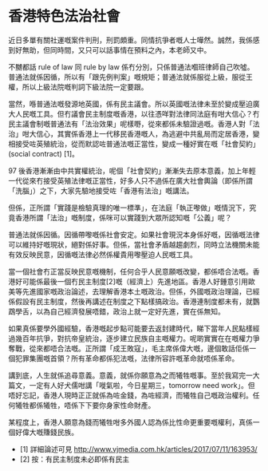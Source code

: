 # 香港特色法治社會

近日多單有關社運嘅案件判刑，刑罰頗重。同情抗爭者嘅人士嘩然。誠然，我係感到好無助，但同時間，又只可以話事情在預料之內，本老師又中。

不嬲都話 rule of law 同 rule by law 係冇分別，只係普通法嗰班律師自己吹噓。普通法就係因循，所以有「跟先例判案」嘅規矩；普通法就係服從上級，服從王權，所以上級法院嘅判詞下級法院一定要跟。

當然，喺普通法嘅發源地英國，係有民主議會。所以英國嘅法律未至於變成壓迫廣大人民嘅工具。但冇議會民主制度嘅香港，以往憑咩對法律同法庭有咁大信心？冇民主議會制嘅普通法有「法治效果」呢樣嘢，從來都係未驗證過嘅。香港人對「法治」咁大信心，其實係香港上一代移民香港嘅人，為逃避中共亂局而定居香港，變相接受咗英殖統治，從而默認咗普通法嘅正當性，變成一種好實在嘅「社會契約」 (social contract) [1]。

97 後香港漸漸由中共實權統治，呢個「社會契約」漸漸失去原本意義，加上年輕一代從來冇接受英殖法律嘅正當性，好多人只不過係在廣大社會輿論（即係所謂「洗腦」）之下，大家先驗地接受咗「香港有法治」嘅講法。

但係，正所謂「實踐是檢驗真理的唯一標準」，在法庭「執正嚟做」嘅情況下，究竟香港所謂「法治」嘅制度，係咪可以實踐到大眾所認知嘅「公義」呢？

普通法就係因循。因循帶嚟嘅係社會安定。如果社會現況本身係好嘅，因循嘅法律可以維持好嘅現狀，絕對係好事。但係，當社會矛盾越趨劇烈，同時立法機關未能有效反映民意，因循嘅法律必然係權貴用嚟壓迫人民嘅工具。

當一個社會冇正當反映民意嘅機制，任何合乎人民意願嘅改變，都係唔合法嘅。香港好可能係最後一個冇民主制度[2]嘅（經濟上）先進地區。香港人好鍾意引用歐美等先進國家嘅政治論述，去理解香港本土嘅政治。但係，外國嘅政治理論，已經係假設有民主制度，然後再講述在制度之下點樣搞政治。香港連制度都未有，就鸚鵡學舌，以為自己經濟發展唔錯，政治上就一定好先進，實在係無知。

如果真係要學外國經驗，香港嘅起步點可能要去返封建時代，睇下當年人民點樣經過幾百年抗爭，對抗帝皇統治，逐步建立民族自主嘅權力。呢啲實實在在嘅權力爭奪戰，從來都唔合法嘅。正所謂「成王敗寇」，毛主席係偉大嘅，邊個敢話佢係一個犯罪集團嘅首領？所有革命都係犯法嘅，法律所容許嘅革命就唔係革命。

講到底，人生就係追尋意義。意義，就係你願意為之而犧牲嘅事。至於我寫完一大篇文，一定有人好犬儒咁講「嘥氣啦，今日星期三，tomorrow need work」。但唔好忘記，香港人現時正正就係為咗金錢，為咗經濟，而犧牲自己嘅政治權利。任何犧牲都係犧牲，唔係下下要你身家性命財產。

某程度上，香港人願意為錢而犧牲咁多外國人認為係比性命更重要嘅權利，真係一個好偉大嘅賺錢民族。

- [1] 詳細論述可見 http://www.vjmedia.com.hk/articles/2017/07/11/163953/
- [2] 按：有民主制度未必即係有民主

